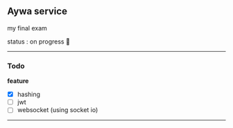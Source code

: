 ## Aywa service

my final exam

status : on progress 🚀

---

### Todo

**feature**

- [x] hashing
- [ ] jwt
- [ ] websocket (using socket io)

---